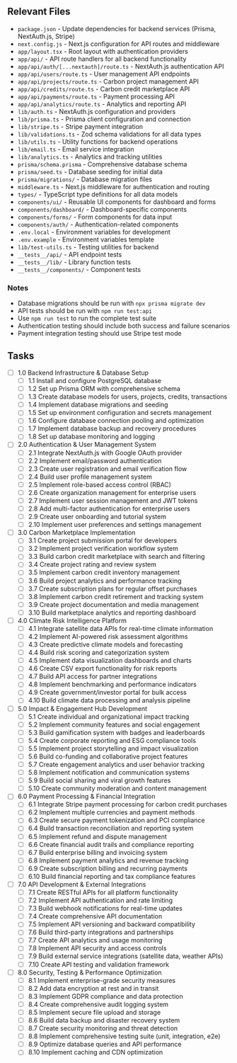 ## Relevant Files

- `package.json` - Update dependencies for backend services (Prisma, NextAuth.js, Stripe)
- `next.config.js` - Next.js configuration for API routes and middleware
- `app/layout.tsx` - Root layout with authentication providers
- `app/api/` - API route handlers for all backend functionality
- `app/api/auth/[...nextauth]/route.ts` - NextAuth.js authentication API
- `app/api/users/route.ts` - User management API endpoints
- `app/api/projects/route.ts` - Carbon project management API
- `app/api/credits/route.ts` - Carbon credit marketplace API
- `app/api/payments/route.ts` - Payment processing API
- `app/api/analytics/route.ts` - Analytics and reporting API
- `lib/auth.ts` - NextAuth.js configuration and providers
- `lib/prisma.ts` - Prisma client configuration and connection
- `lib/stripe.ts` - Stripe payment integration
- `lib/validations.ts` - Zod schema validations for all data types
- `lib/utils.ts` - Utility functions for backend operations
- `lib/email.ts` - Email service integration
- `lib/analytics.ts` - Analytics and tracking utilities
- `prisma/schema.prisma` - Comprehensive database schema
- `prisma/seed.ts` - Database seeding for initial data
- `prisma/migrations/` - Database migration files
- `middleware.ts` - Next.js middleware for authentication and routing
- `types/` - TypeScript type definitions for all data models
- `components/ui/` - Reusable UI components for dashboard and forms
- `components/dashboard/` - Dashboard-specific components
- `components/forms/` - Form components for data input
- `components/auth/` - Authentication-related components
- `.env.local` - Environment variables for development
- `.env.example` - Environment variables template
- `lib/test-utils.ts` - Testing utilities for backend
- `__tests__/api/` - API endpoint tests
- `__tests__/lib/` - Library function tests
- `__tests__/components/` - Component tests

### Notes

- Database migrations should be run with `npx prisma migrate dev`
- API tests should be run with `npm run test:api`
- Use `npm run test` to run the complete test suite
- Authentication testing should include both success and failure scenarios
- Payment integration testing should use Stripe test mode

## Tasks

- [ ] 1.0 Backend Infrastructure & Database Setup
  - [ ] 1.1 Install and configure PostgreSQL database
  - [ ] 1.2 Set up Prisma ORM with comprehensive schema
  - [ ] 1.3 Create database models for users, projects, credits, transactions
  - [ ] 1.4 Implement database migrations and seeding
  - [ ] 1.5 Set up environment configuration and secrets management
  - [ ] 1.6 Configure database connection pooling and optimization
  - [ ] 1.7 Implement database backup and recovery procedures
  - [ ] 1.8 Set up database monitoring and logging

- [ ] 2.0 Authentication & User Management System
  - [ ] 2.1 Integrate NextAuth.js with Google OAuth provider
  - [ ] 2.2 Implement email/password authentication
  - [ ] 2.3 Create user registration and email verification flow
  - [ ] 2.4 Build user profile management system
  - [ ] 2.5 Implement role-based access control (RBAC)
  - [ ] 2.6 Create organization management for enterprise users
  - [ ] 2.7 Implement user session management and JWT tokens
  - [ ] 2.8 Add multi-factor authentication for enterprise users
  - [ ] 2.9 Create user onboarding and tutorial system
  - [ ] 2.10 Implement user preferences and settings management

- [ ] 3.0 Carbon Marketplace Implementation
  - [ ] 3.1 Create project submission portal for developers
  - [ ] 3.2 Implement project verification workflow system
  - [ ] 3.3 Build carbon credit marketplace with search and filtering
  - [ ] 3.4 Create project rating and review system
  - [ ] 3.5 Implement carbon credit inventory management
  - [ ] 3.6 Build project analytics and performance tracking
  - [ ] 3.7 Create subscription plans for regular offset purchases
  - [ ] 3.8 Implement carbon credit retirement and tracking system
  - [ ] 3.9 Create project documentation and media management
  - [ ] 3.10 Build marketplace analytics and reporting dashboard

- [ ] 4.0 Climate Risk Intelligence Platform
  - [ ] 4.1 Integrate satellite data APIs for real-time climate information
  - [ ] 4.2 Implement AI-powered risk assessment algorithms
  - [ ] 4.3 Create predictive climate models and forecasting
  - [ ] 4.4 Build risk scoring and categorization system
  - [ ] 4.5 Implement data visualization dashboards and charts
  - [ ] 4.6 Create CSV export functionality for risk reports
  - [ ] 4.7 Build API access for partner integrations
  - [ ] 4.8 Implement benchmarking and performance indicators
  - [ ] 4.9 Create government/investor portal for bulk access
  - [ ] 4.10 Build climate data processing and analysis pipeline

- [ ] 5.0 Impact & Engagement Hub Development
  - [ ] 5.1 Create individual and organizational impact tracking
  - [ ] 5.2 Implement community features and social engagement
  - [ ] 5.3 Build gamification system with badges and leaderboards
  - [ ] 5.4 Create corporate reporting and ESG compliance tools
  - [ ] 5.5 Implement project storytelling and impact visualization
  - [ ] 5.6 Build co-funding and collaborative project features
  - [ ] 5.7 Create engagement analytics and user behavior tracking
  - [ ] 5.8 Implement notification and communication systems
  - [ ] 5.9 Build social sharing and viral growth features
  - [ ] 5.10 Create community moderation and content management

- [ ] 6.0 Payment Processing & Financial Integration
  - [ ] 6.1 Integrate Stripe payment processing for carbon credit purchases
  - [ ] 6.2 Implement multiple currencies and payment methods
  - [ ] 6.3 Create secure payment tokenization and PCI compliance
  - [ ] 6.4 Build transaction reconciliation and reporting system
  - [ ] 6.5 Implement refund and dispute management
  - [ ] 6.6 Create financial audit trails and compliance reporting
  - [ ] 6.7 Build enterprise billing and invoicing system
  - [ ] 6.8 Implement payment analytics and revenue tracking
  - [ ] 6.9 Create subscription billing and recurring payments
  - [ ] 6.10 Build financial reporting and tax compliance features

- [ ] 7.0 API Development & External Integrations
  - [ ] 7.1 Create RESTful APIs for all platform functionality
  - [ ] 7.2 Implement API authentication and rate limiting
  - [ ] 7.3 Build webhook notifications for real-time updates
  - [ ] 7.4 Create comprehensive API documentation
  - [ ] 7.5 Implement API versioning and backward compatibility
  - [ ] 7.6 Build third-party integrations and partnerships
  - [ ] 7.7 Create API analytics and usage monitoring
  - [ ] 7.8 Implement API security and access controls
  - [ ] 7.9 Build external service integrations (satellite data, weather APIs)
  - [ ] 7.10 Create API testing and validation framework

- [ ] 8.0 Security, Testing & Performance Optimization
  - [ ] 8.1 Implement enterprise-grade security measures
  - [ ] 8.2 Add data encryption at rest and in transit
  - [ ] 8.3 Implement GDPR compliance and data protection
  - [ ] 8.4 Create comprehensive audit logging system
  - [ ] 8.5 Implement secure file upload and storage
  - [ ] 8.6 Build data backup and disaster recovery system
  - [ ] 8.7 Create security monitoring and threat detection
  - [ ] 8.8 Implement comprehensive testing suite (unit, integration, e2e)
  - [ ] 8.9 Optimize database queries and API performance
  - [ ] 8.10 Implement caching and CDN optimization
